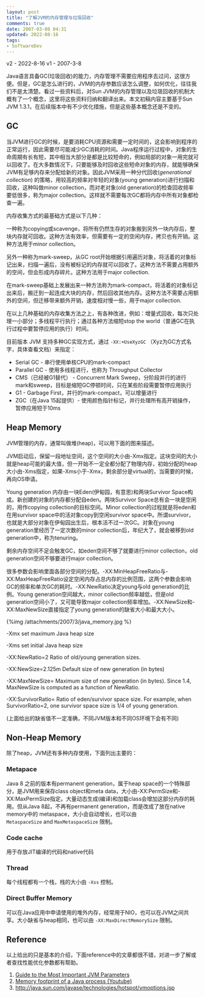 ```yaml
---
layout: post
title: "了解JVM的内存管理与垃圾回收"
comments: true
date: 2007-03-08 04:31
updated: 2022-08-16
tags:
- SoftwareDev
---
```


v2 - 2022-8-16
v1 - 2007-3-8

Java语言具备GC(垃圾回收)的能力，内存管理不需要应用程序去过问，这很方便。但是，GC是怎么进行的，JVM的内存参数应该怎么调整，如何优化，往往我们不是太清楚。看过一些资料后，对Sun JVM的内存管理以及垃圾回收的机制大概有了一个概念，这里将这些资料归纳和翻译出来。本文初稿内容主要基于Sun JVM 1.3.1，在后续版本中有不少优化措施，但是这些基本概念还是不变的。

## GC

当JVM进行GC的时候，是要消耗CPU资源和需要一定时间的，这会影响到程序的正常运行，因此需要尽可能减少GC消耗的时间。Java程序运行过程中，对象的生命周期有长有短，其中相当大部分是都是比较短命的，例如局部的对象一用完就可以回收了。在大多数情况下，只要能够及时回收这些短命对象的内存，就能够确保JVM有足够内存来分配给新的对象。因此JVM采用一种分代回收(*generational collection*) 的策略，用较高的频率对年轻的对象(young generation)进行扫描和回收，这种叫做minor collection，而对老对象(old generation)的检查回收频率要低很多，称为major collection。这样就不需要每次GC都将内存中所有对象都检查一遍。

内存收集方式的最基础方式是以下几种：

一种称为copying或scavenge，将所有仍然生存的对象搬到另外一块内存后，整块内存就可回收。这种方法有效率，但需要有一定的空闲内存，拷贝也有开销。这种方法用于minor collection。

另外一种称为mark-sweep，从GC root开始根据引用遍历对象，将活着的对象标记出来，扫描一遍后，没有被标记的内存就可以回收了。这种方法不需要占用额外的空间，但会形成内存碎片。这种方法用于major collection.

在mark-sweep基础上发展出来一种方法称为mark-compact，将活着的对象标记出来后，搬迁到一起连成大块的内存，然后回收其他内存。这种方法不需要占用额外的空间，但迁移带来额外开销，速度相对慢一些，用于major collection.

在以上几种基础的内存收集方法之上，有各种改进，例如：增量式回收，每次只处理一小部分；多线程平行执行；通过各种方法缩短stop the world（普通GC在执行过程中要暂停应用的执行）时间。

目前版本 JVM 支持多种GC实现方式，通过 `-XX:+UseXyzGC` （Xyz为GC方式名字，具体查看文档）来指定：

- Serial GC - 串行使用单核CPU的mark-compact
- Parallel GC - 使用多线程进行，也称为 Throughput Collector
- CMS（已经被G1替代） - Concurrent Mark Sweep，分阶段并行的进行mark和sweep，目标是缩短GC停顿时间，只在某些阶段需要暂停应用执行
- G1 - Garbage First，并行的mark-compact，可以增量进行
- ZGC（在Java 15起提供）- 使用颜色指针标记，并行处理所有高开销操作，暂停应用短于10ms

## Heap Memory

JVM管理的内存，通常叫做堆(heap)，可以用下面的图来描述。

JVM启动后，保留一段地址空间，这个空间的大小由-Xmx指定。这块空间的大小就是heap可能的最大值，但一开始不一定全都分配了物理内存，初始分配的heap大小由-Xms指定，如果-Xms小于-Xmx，剩余部分是virtual的，当需要的时候，再向OS申请。

Young generation 内存由一块Eden(伊甸园，有意思)和两块Survivor Space构成。新创建的对象的内存都分配自eden。两块Survivor Space总有会一块是空闲的，用作copying collection的目标空间。Minor collection的过程就是将eden和在用survivor space中的活对象copy到空闲survivor space中。所谓survivor，也就是大部分对象在伊甸园出生后，根本活不过一次GC。对象在young generation里经历了一定次数的minor collection后，年纪大了，就会被移到old generation中，称为tenuring。

剩余内存空间不足会触发GC，如eden空间不够了就要进行minor collection，old generation空间不够要进行major collection。

很多参数会影响里面各部分空间的分配。-XX:MinHeapFreeRatio与-XX:MaxHeapFreeRatio设定空闲内存占总内存的比例范围，这两个参数会影响GC的频率和单次GC的耗时。-XX:NewRatio决定young与old generation的比例。Young generation空间越大，minor collection频率越低，但是old generation空间小了，又可能导致major collection频率增加。-XX:NewSize和-XX:MaxNewSize直接指定了young generation的缺省大小和最大大小。

{%img /attachments/2007/3/java_memory.jpg %}

-Xmx
set maximum Java heap size

-Xms
set initial Java heap size

-XX:NewRatio=2
Ratio of old/young generation sizes.

-XX:NewSize=2.125m
Default size of new generation (in bytes)

-XX:MaxNewSize=
Maximum size of new generation (in bytes). Since 1.4, MaxNewSize is computed as a function of NewRatio.

-XX:SurvivorRatio=
Ratio of eden/survivor space size. For example, when SurvivorRatio=2, one survivor space size is 1/4 of young generation.

(上面给出的缺省值不一定准确，不同JVM版本和不同OS环境下会有不同)

## Non-Heap Memory

除了heap，JVM还有多种内存使用，下面列出主要的：

### Metapace

Java 8 之前的版本有permanent generation，属于heap space的一个特殊部分，是JVM用来保存class object和meta data，大小由-XX:PermSize和-XX:MaxPermSize指定。大量动态生成(编译)和加载class会增加这部分内存的耗用。但从Java 8起，不再有permanent generation，而是改成了放在native memory中的 metaspace，大小会自动增长，也可以由 `MetaspaceSize` and `MaxMetaspaceSize` 限制。

### Code cache

用于存放JIT编译的代码和native代码

### Thread

每个线程都有一个栈，栈的大小由 `-Xss` 控制。

### Direct Buffer Memory

可以在Java应用中申请使用的堆外内存，经常用于NIO，也可以在JVM之间共享。大小缺省与heap相同，也可以由 `-XX:MaxDirectMemorySize` 限制。

## Reference

以上给出的只是基本的介绍，下面reference中的文章都很不错，对进一步了解或者查找性能优化参数都有帮助。

1. [Guide to the Most Important JVM Parameters](https://www.baeldung.com/jvm-parameters)
2. [Memory footprint of a Java process (Youtube)](https://www.youtube.com/watch?v=c755fFv1Rnk)
3. <http://java.sun.com/javase/technologies/hotspot/vmoptions.jsp>
